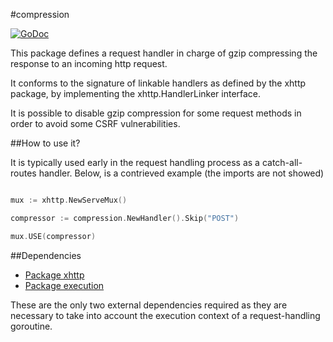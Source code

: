 #compression

[![GoDoc](https://godoc.org/github.com/atdiar/xhttp/handlers/compression?status.svg)](https://godoc.org/github.com/atdiar/xhttp/handlers/compression)

This package defines a request handler in charge of gzip compressing the
 response to an incoming http request.

It conforms to the signature of linkable handlers as defined by the xhttp
package, by implementing the xhttp.HandlerLinker interface.

It is possible to disable gzip compression for some request methods in order to avoid some
CSRF vulnerabilities.

##How to use it?

It is typically used early in the request handling process as a catch-all-routes
handler.
Below, is a contrieved example (the imports are not showed)

``` go

mux := xhttp.NewServeMux()

compressor := compression.NewHandler().Skip("POST")

mux.USE(compressor)

```
##Dependencies

* [Package xhttp]
* [Package execution]

These are the only two external dependencies required as they are necessary
to take into account the execution context of a request-handling goroutine.

[Package xhttp]:http://github.com/atdiar/xhttp
[Package execution]:http://github.com/atdiar/goroutine/execution
